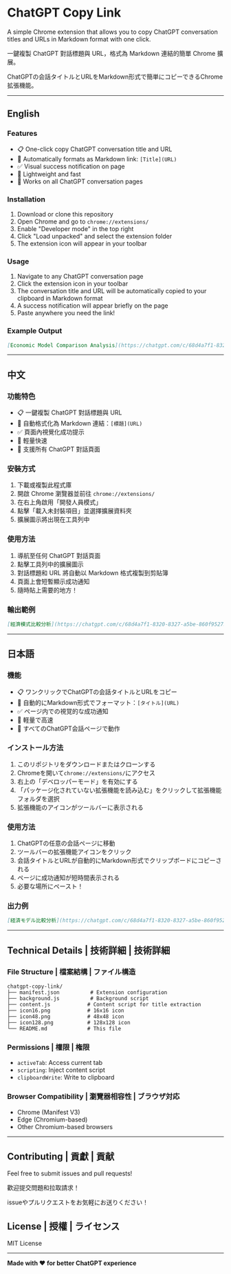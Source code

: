 # ChatGPT Copy Link

A simple Chrome extension that allows you to copy ChatGPT conversation titles and URLs in Markdown format with one click.

一鍵複製 ChatGPT 對話標題與 URL，格式為 Markdown 連結的簡單 Chrome 擴展。

ChatGPTの会話タイトルとURLをMarkdown形式で簡単にコピーできるChrome拡張機能。

---

## English

### Features
- 📋 One-click copy ChatGPT conversation title and URL
- 🔗 Automatically formats as Markdown link: `[Title](URL)`
- ✅ Visual success notification on page
- 🚀 Lightweight and fast
- 🎯 Works on all ChatGPT conversation pages

### Installation
1. Download or clone this repository
2. Open Chrome and go to `chrome://extensions/`
3. Enable "Developer mode" in the top right
4. Click "Load unpacked" and select the extension folder
5. The extension icon will appear in your toolbar

### Usage
1. Navigate to any ChatGPT conversation page
2. Click the extension icon in your toolbar
3. The conversation title and URL will be automatically copied to your clipboard in Markdown format
4. A success notification will appear briefly on the page
5. Paste anywhere you need the link!

### Example Output
```markdown
[Economic Model Comparison Analysis](https://chatgpt.com/c/68d4a7f1-8320-8327-a5be-860f9527b3e7)
```

---

## 中文

### 功能特色
- 📋 一鍵複製 ChatGPT 對話標題與 URL
- 🔗 自動格式化為 Markdown 連結：`[標題](URL)`
- ✅ 頁面內視覺化成功提示
- 🚀 輕量快速
- 🎯 支援所有 ChatGPT 對話頁面

### 安裝方式
1. 下載或複製此程式庫
2. 開啟 Chrome 瀏覽器並前往 `chrome://extensions/`
3. 在右上角啟用「開發人員模式」
4. 點擊「載入未封裝項目」並選擇擴展資料夾
5. 擴展圖示將出現在工具列中

### 使用方法
1. 導航至任何 ChatGPT 對話頁面
2. 點擊工具列中的擴展圖示
3. 對話標題和 URL 將自動以 Markdown 格式複製到剪貼簿
4. 頁面上會短暫顯示成功通知
5. 隨時貼上需要的地方！

### 輸出範例
```markdown
[經濟模式比較分析](https://chatgpt.com/c/68d4a7f1-8320-8327-a5be-860f9527b3e7)
```

---

## 日本語

### 機能
- 📋 ワンクリックでChatGPTの会話タイトルとURLをコピー
- 🔗 自動的にMarkdown形式でフォーマット：`[タイトル](URL)`
- ✅ ページ内での視覚的な成功通知
- 🚀 軽量で高速
- 🎯 すべてのChatGPT会話ページで動作

### インストール方法
1. このリポジトリをダウンロードまたはクローンする
2. Chromeを開いて`chrome://extensions/`にアクセス
3. 右上の「デベロッパーモード」を有効にする
4. 「パッケージ化されていない拡張機能を読み込む」をクリックして拡張機能フォルダを選択
5. 拡張機能のアイコンがツールバーに表示される

### 使用方法
1. ChatGPTの任意の会話ページに移動
2. ツールバーの拡張機能アイコンをクリック
3. 会話タイトルとURLが自動的にMarkdown形式でクリップボードにコピーされる
4. ページに成功通知が短時間表示される
5. 必要な場所にペースト！

### 出力例
```markdown
[経済モデル比較分析](https://chatgpt.com/c/68d4a7f1-8320-8327-a5be-860f9527b3e7)
```

---

## Technical Details | 技術詳細 | 技術詳細

### File Structure | 檔案結構 | ファイル構造
```
chatgpt-copy-link/
├── manifest.json          # Extension configuration
├── background.js          # Background script
├── content.js            # Content script for title extraction
├── icon16.png            # 16x16 icon
├── icon48.png            # 48x48 icon
├── icon128.png           # 128x128 icon
└── README.md             # This file
```

### Permissions | 權限 | 権限
- `activeTab`: Access current tab
- `scripting`: Inject content script
- `clipboardWrite`: Write to clipboard

### Browser Compatibility | 瀏覽器相容性 | ブラウザ対応
- Chrome (Manifest V3)
- Edge (Chromium-based)
- Other Chromium-based browsers

---

## Contributing | 貢獻 | 貢献

Feel free to submit issues and pull requests!

歡迎提交問題和拉取請求！

issueやプルリクエストをお気軽にお送りください！

## License | 授權 | ライセンス

MIT License

---

**Made with ❤️ for better ChatGPT experience**